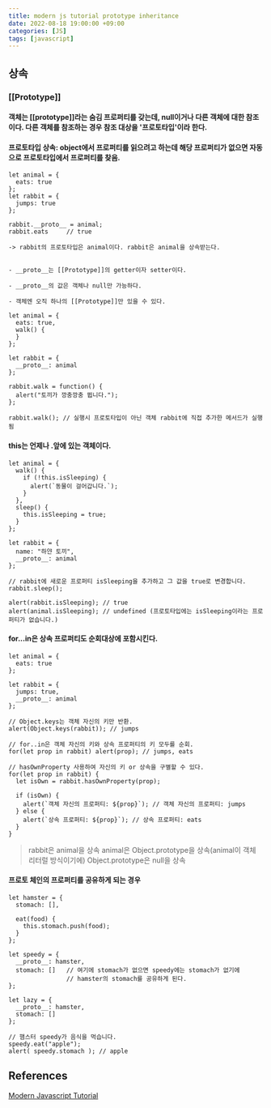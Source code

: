 ```yaml
---
title: modern js tutorial prototype inheritance
date: 2022-08-18 19:00:00 +09:00
categories: [JS]
tags: [javascript]
---
```


## 상속
### [[Prototype]]
#### 객체는 [[prototype]]라는 숨김 프로퍼티를 갖는데, null이거나 다른 객체에 대한 참조이다. 다른 객체를 참조하는 경우 참조 대상을 '프로토타입'이라 한다.

#### 프로토타입 상속: object에서 프로퍼티를 읽으려고 하는데 해당 프로퍼티가 없으면 자동으로 프로토타입에서 프로퍼티를 찾음.




`````
let animal = {
  eats: true
};
let rabbit = {
  jumps: true
};

rabbit.__proto__ = animal;
rabbit.eats		// true

-> rabbit의 프로토타입은 animal이다. rabbit은 animal을 상속받는다.


- __proto__는 [[Prototype]]의 getter이자 setter이다.

- __proto__의 값은 객체나 null만 가능하다.

- 객체엔 오직 하나의 [[Prototype]]만 있을 수 있다.
`````

`````
let animal = {
  eats: true,
  walk() {
  }
};

let rabbit = {
  __proto__: animal
};

rabbit.walk = function() {
  alert("토끼가 깡충깡충 뜁니다.");
};

rabbit.walk(); // 실행시 프로토타입이 아닌 객체 rabbit에 직접 추가한 메서드가 실행됨

`````

#### this는 언제나 .앞에 있는 객체이다.
`````
let animal = {
  walk() {
    if (!this.isSleeping) {
      alert(`동물이 걸어갑니다.`);
    }
  },
  sleep() {
    this.isSleeping = true;
  }
};

let rabbit = {
  name: "하얀 토끼",
  __proto__: animal
};

// rabbit에 새로운 프로퍼티 isSleeping을 추가하고 그 값을 true로 변경합니다.
rabbit.sleep();

alert(rabbit.isSleeping); // true
alert(animal.isSleeping); // undefined (프로토타입에는 isSleeping이라는 프로퍼티가 없습니다.)
`````

#### for...in은 상속 프로퍼티도 순회대상에 포함시킨다.
`````
let animal = {
  eats: true
};

let rabbit = {
  jumps: true,
  __proto__: animal
};

// Object.keys는 객체 자신의 키만 반환.
alert(Object.keys(rabbit)); // jumps

// for..in은 객체 자신의 키와 상속 프로퍼티의 키 모두를 순회.
for(let prop in rabbit) alert(prop); // jumps, eats

// hasOwnProperty 사용하여 자신의 키 or 상속을 구별할 수 있다.
for(let prop in rabbit) {
  let isOwn = rabbit.hasOwnProperty(prop);

  if (isOwn) {
    alert(`객체 자신의 프로퍼티: ${prop}`); // 객체 자신의 프로퍼티: jumps
  } else {
    alert(`상속 프로퍼티: ${prop}`); // 상속 프로퍼티: eats
  }
}

`````
> rabbit은 animal을 상속
> animal은 Object.prototype을 상속(animal이 객체 리터럴 방식이기에)
> Object.prototype은 null을 상속


#### 프로토 체인의 프로퍼티를 공유하게 되는 경우
`````
let hamster = {
  stomach: [],

  eat(food) {
    this.stomach.push(food);
  }
};

let speedy = {
  __proto__: hamster,
  stomach: []	// 여기에 stomach가 없으면 speedy에는 stomach가 없기에 
  				// hamster의 stomach를 공유하게 된다.
};

let lazy = {
  __proto__: hamster,
  stomach: []
};

// 햄스터 speedy가 음식을 먹습니다.
speedy.eat("apple");
alert( speedy.stomach ); // apple
`````


## References
[Modern Javascript Tutorial](https://ko.javascript.info/prototype-inheritance)   

